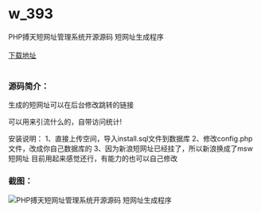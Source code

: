 # w_393
PHP搏天短网址管理系统开源源码 短网址生成程序
<br/></br>
[下载地址](https://www.uuid2.com/393.html "下载地址")
<br/></br>
<h3>源码简介：</h3>
<p>生成的短网址可以在后台修改跳转的链接<p>
<p>可以用来引流什么的，自带访问统计!

安装说明：
1、直接上传空间，导入install.sql文件到数据库
2、修改config.php文件，改成你自己数据库的
3、因为新浪短网址已经挂了，所以新浪换成了msw短网址
目前用起来感觉还行，有能力的也可以自己修改<p>
<h3>截图：</h3>
<img src="https://www.uuid2.com/wp-content/uploads/img/202105/9e2c653899.jpg" alt="PHP搏天短网址管理系统开源源码 短网址生成程序">
